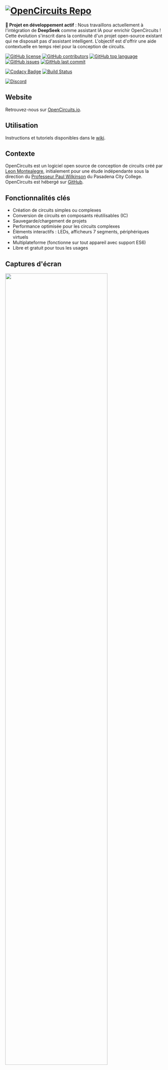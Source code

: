 
# [![OpenCircuits Repo](https://github.com/OpenCircuits/OpenCircuits/blob/master/src/site/pages/digital/public/img/icons/logo.svg)](https://github.com/OpenCircuits/OpenCircuits)

**🚀 Projet en développement actif** : Nous travaillons actuellement à l'intégration de **DeepSeek** comme assistant IA pour enrichir OpenCircuits ! Cette évolution s'inscrit dans la continuité d'un projet open-source existant qui ne disposait pas d'assistant intelligent. L'objectif est d'offrir une aide contextuelle en temps réel pour la conception de circuits.

[![GitHub license](https://img.shields.io/github/license/OpenCircuits/OpenCircuits.svg)](https://github.com/OpenCircuits/OpenCircuits/blob/master/LICENSE)
[![GitHub contributors](https://img.shields.io/github/contributors/OpenCircuits/OpenCircuits.svg)](https://github.com/OpenCircuits/OpenCircuits/graphs/contributors)
[![GitHub top language](https://img.shields.io/github/languages/top/OpenCircuits/OpenCircuits.svg)](https://github.com/OpenCircuits/OpenCircuits/search?l=javascript)
[![GitHub issues](https://img.shields.io/github/issues/OpenCircuits/OpenCircuits.svg)](https://github.com/OpenCircuits/OpenCircuits/issues)
[![GitHub last commit](https://img.shields.io/github/last-commit/OpenCircuits/OpenCircuits.svg)](https://github.com/OpenCircuits/OpenCircuits/commits/master)

[![Codacy Badge](https://app.codacy.com/project/badge/Grade/52689df193bd42d4b819ef670e2853b4)](https://www.codacy.com/gh/OpenCircuits/OpenCircuits?utm_source=github.com&amp;utm_medium=referral&amp;utm_content=OpenCircuits/OpenCircuits&amp;utm_campaign=Badge_Grade)
[![Build Status](https://travis-ci.org/OpenCircuits/OpenCircuits.svg?branch=master)](https://travis-ci.org/OpenCircuits/OpenCircuits)

[![Discord](https://img.shields.io/discord/636332516357439524.svg?label=&logo=discord&logoColor=ffffff&color=7389D8&labelColor=6A7EC2)](https://discord.gg/bCV2tYFer9)

## Website

Retrouvez-nous sur [OpenCircuits.io](http://www.opencircuits.io/).

## Utilisation

Instructions et tutoriels disponibles dans le [wiki](https://github.com/OpenCircuits/OpenCircuits/wiki).

## Contexte

OpenCircuits est un logiciel open source de conception de circuits créé par [Leon Montealegre](https://leonmontealegre.com/), initialement pour une étude indépendante sous la direction du [Professeur Paul Wilkinson](http://www.drpjw.org/) du Pasadena City College.
OpenCircuits est hébergé sur [GitHub](https://github.com/OpenCircuits/OpenCircuits).

## Fonctionnalités clés

* Création de circuits simples ou complexes
* Conversion de circuits en composants réutilisables (IC)
* Sauvegarde/chargement de projets
* Performance optimisée pour les circuits complexes
* Éléments interactifs : LEDs, afficheurs 7 segments, périphériques virtuels
* Multiplateforme (fonctionne sur tout appareil avec support ES6)
* Libre et gratuit pour tous les usages

## Captures d'écran

<img src="https://imgur.com/xBc75jL.png" width="80%" />
<img src="https://imgur.com/UUPyzcx.png" width="80%" />
<img src="https://imgur.com/gQPQACz.png" width="80%" />

## Nous contacter

Pour toute question ou suggestion : contact@opencircuits.io

## Licence
OpenCircuits est sous licence GPL-3.0.

---

**✨ Nouveauté en développement** : L'intégration de DeepSeek apportera :
- Aide contextuelle intelligente pendant la conception
- Détection automatique d'erreurs de circuit
- Suggestions de composants optimisés
- Tutoriels interactifs adaptatifs

*Rejoignez-nous pour construire l'avenir des outils électroniques intelligents !* 🛠️🤖
